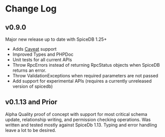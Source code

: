 # Change Log

## v0.9.0

Major new release up to date with SpiceDB 1.25+

* Adds [Caveat](https://authzed.com/docs/reference/caveats) support
* Improved Types and PHPDoc
* Unit tests for all current APIs
* Throw RpcErrors instead of returning RpcStatus objects when SpiceDB returns an error.
* Throw ValidationExceptions when required parameters are not passed
* Add support for experimental APIs (requires a currently unreleased version of spicedb)

## v0.1.13 and Prior

Alpha Quality proof of concept with support for most critical schema update, relationship writing, and permission 
checking operations. Was written and tested mostly against SpiceDb 1.13. Typing and error handling leave a lot to be desired.

